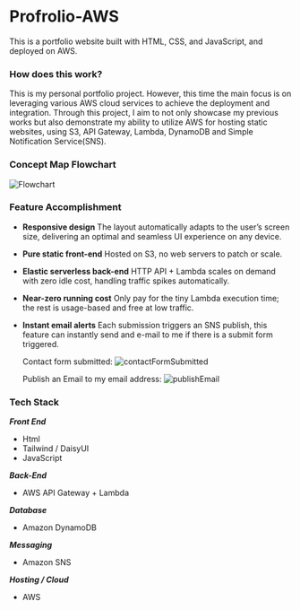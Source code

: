# Profrolio-AWS
This is a portfolio website built with HTML, CSS, and JavaScript, and deployed on AWS.

### How does this work?
This is my personal portfolio project. However, this time the main focus is on leveraging various AWS cloud services to achieve the deployment and integration. Through this project, I aim to not only showcase my previous works but also demonstrate my ability to utilize AWS for hosting static websites, using S3, API Gateway, Lambda, DynamoDB and Simple Notification Service(SNS).


### Concept Map Flowchart
![Flowchart](https://github.com/user-attachments/assets/9c2f15eb-7a09-49a1-95c4-6137d97106db)

### Feature Accomplishment

- **Responsive design**
  The layout automatically adapts to the user’s screen size, delivering an optimal and seamless UI experience on any device.

- **Pure static front-end**
  Hosted on S3, no web servers to patch or scale.
  
- **Elastic serverless back-end**
  HTTP API + Lambda scales on demand with zero idle cost, handling traffic spikes automatically.
  
- **Near-zero running cost**
  Only pay for the tiny Lambda execution time; the rest is usage-based and free at low traffic.

- **Instant email alerts**
  Each submission triggers an SNS publish, this feature can instantly send and e-mail to me if there is a submit form triggered.

  Contact form submitted:
  ![contactFormSubmitted](https://github.com/user-attachments/assets/76d34575-3700-4c7c-9887-c44d17e5d1f2)

  Publish an Email to my email address:
  ![publishEmail](https://github.com/user-attachments/assets/302a78ac-f9d8-4813-ae09-74d3cbee4e33)


### Tech Stack
***Front End***
- Html
- Tailwind / DaisyUI
- JavaScript

***Back-End***
- AWS API Gateway + Lambda

***Database***
- Amazon DynamoDB

***Messaging***
- Amazon SNS

***Hosting / Cloud***
- AWS
